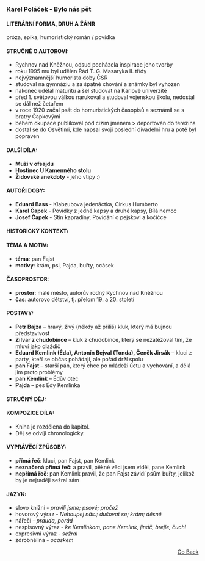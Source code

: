 ### Karel Poláček - Bylo nás pět

#### LITERÁRNÍ FORMA, DRUH A ŽÁNR
próza, epika, humoristický román / povídka

#### STRUČNĚ O AUTOROVI:
- Rychnov nad Kněžnou, odsud pocházela inspirace jeho tvorby
- roku 1995 mu byl udělen Řád T. G. Masaryka II. třídy
- nejvýznamnější humorista doby ČSR
- studoval na gymnáziu a za špatné chování a známky byl vyhozen
- nakonec udělal maturitu a šel studovat na Karlově univerzitě
- před 1. světovou válkou narukoval a studoval vojenskou školu, nedostal se dál než četařem
- v roce 1920 začal psát do homuristických časopisů a seznámil se s bratry Čapkovými
- během okupace publikoval pod cizím jménem > deportován do terezína
- dostal se do Osvětimi, kde napsal svoji poslední divadelní hru a poté byl popraven

#### DALŠÍ DÍLA:
- **Muži v ofsajdu**
- **Hostinec U Kamenného stolu**
- **Židovské anekdoty** - jeho vtipy :)

#### AUTOŘI DOBY:
- **Eduard Bass** - Klabzubova jedenáctka, Cirkus Humberto
- **Karel Čapek** - Povídky z jedné kapsy a druhé kapsy, Bílá nemoc
- **Josef Čapek** - Stín kapradiny, Povídání o pejskovi a kočičce

#### HISTORICKÝ KONTEXT:

#### TÉMA A MOTIV:
- **téma**: pan Fajst
- **motivy**: krám, psi, Pajda, buřty, ocásek

#### ČASOPROSTOR:
- **prostor**: malé město, autorův rodný Rychnov nad Kněžnou
- **čas**: autorovo dětství, tj. přelom 19. a 20. století

#### POSTAVY:
- **Petr Bajza** – hravý, živý (někdy až příliš) kluk, který má bujnou představivost
- **Zilvar z chudobince** – kluk z chudobince, který se nezatěžoval tím, že mluví jako dlaždič
- **Eduard Kemlink (Éda), Antonín Bejval (Tonda), Čeněk Jirsák** – kluci z party, kteří se občas pohádají, ale pořád drží spolu
- **pan Fajst** – starší pán, který chce po mládeži úctu a vychování, a dělá jim proto problémy
- **pan Kemlink** – Édův otec
- **Pajda** – pes Édy Kemlinka

#### STRUČNÝ DĚJ:

#### KOMPOZICE DÍLA:
- Kniha je rozdělena do kapitol.
- Děj se odvíjí chronologicky.

#### VYPRÁVĚCÍ ZPŮSOBY:
- **přímá řeč**: kluci, pan Fajst, pan Kemlink
- **neznačená přímá řeč**: a pravil, pěkné věci jsem viděl, pane Kemlink
- **nepřímá řeč**: pan Kemlink pravil, že pan Fajst závidí psům buřty, jelikož by je nejraději sežral sám

#### JAZYK:
- slovo knižní - _pravili jsme; psové; pročež_
- hovorový výraz -  _Nehoupej nás.; dušovat se; krám; děsně_
- nářečí - _prauda, porád_
- nespisovný výraz - _ke Kemlinkom, pane Kemlink, jináč, brejle, čuchl_
- expresivní výraz - _sežral_
- zdrobnělina - _ocáskem_


<p align="right">
  <a href="https://github.com/neostetic/maturita">Go Back</a>
</p>

